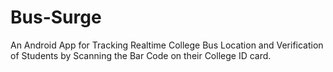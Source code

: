 # Bus-Surge
An Android App for Tracking Realtime College Bus Location and Verification of Students by Scanning the Bar Code on their College ID card.
